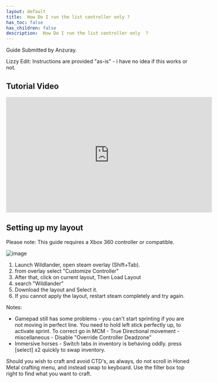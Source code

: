 ```yaml
---
layout: default
title:  How Do I run the list controller only ?
has_toc: false
has_children: false
description:  How Do I run the list controller only  ?
---
```


Guide Submitted by Anzuray.

Lizzy Edit: Instructions are provided "as-is" - i have no idea if this works or not.

## Tutorial Video

<iframe class="yt-embed" width="560" height="315" src="https://www.youtube.com/embed/n_1z9OG_6mw" title="YouTube video player" frameborder="0" allow="accelerometer; autoplay; clipboard-write; encrypted-media; gyroscope; picture-in-picture; web-share" allowfullscreen></iframe>

## Setting up my layout

Please note: This guide requires a Xbox 360 controller or compatible. 

![image](https://github.com/Wildlander-mod/wildlander-mod.github.io/assets/26418143/d0b3d674-566c-4d46-ae27-143143d12b5d)



1. Launch Wildlander, open steam overlay (Shift+Tab).
1. from overlay select "Customize Controller"
1. After that, click on current layout, Then Load Layout
1. search "Wildlander"
1. Download the layout and Select it.
1. If you cannot apply the layout, restart steam completely and try again.

Notes:
* Gamepad still has some problems - you can't start sprinting if you are not moving in perfect line. You need to hold left stick perfectly up, to activate sprint. To correct go in MCM - True Directional movement - miscellaneous - Disable "Override Controller Deadzone"
* Immersive horses - Switch tabs in inventory is behaving oddly. press [select] x2 quickly to swap inventory.


Should you wish to craft and avoid CTD's, as always, do not scroll in Honed Metal crafting menu, and instead swap to keyboard. Use the filter box top right to find what you want to craft.
